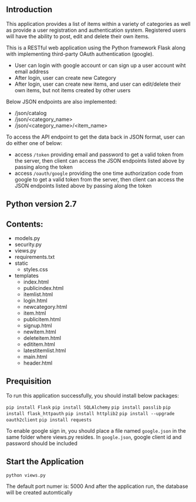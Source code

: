 ## Introduction

This application provides a list of items within a variety of categories as well as provide a user registration and authentication system. Registered users will have the ability to post, edit and delete their own items.

This is a RESTful web application using the Python framework Flask along with implementing third-party OAuth authentication (google).

- User can login with google account or can sign up a user account wiht email address
- After login, user can create new Category
- After login, user can create new items, and user can edit/delete their own items, but not items created by other users 

Below JSON endpoints are also implemented:
- /json/catalog
- /json/<category_name>
- /json/<category_name>/<item_name> 

To access the API endpoint to get the data back in JSON format, user can do either one of below:
- access `/token` providing email and password to get a valid token from the server, then client can access the JSON endpoints listed above by passing along the token
- access `/oauth/google` providing the one time authorization code from google to get a valid token from the server, then client can access the JSON endpoints listed above by passing along the token


## Python version 2.7

## Contents:
- models.py
- security.py
- views.py
- requirements.txt
- static
	* styles.css
- templates
	* index.html
	* publicindex.html
	* itemlist.html
	* login.html
	* newcategory.html
	* item.html
	* publicitem.html
	* signup.html
	* newitem.html
	* deleteitem.html
	* edititem.html
	* latestitemlist.html
	* main.html
	* header.html
	

## Prequisition
To run this application successfully, you should install below packages:

`pip install Flask`
`pip install SQLAlchemy`
`pip install passlib`
`pip install flask_httpauth`
`pip install httplib2`
`pip install --upgrade oauth2client`
`pip install requests`

To enable google sign in, you should place a file named `google.json` in the same folder where views.py resides.
In `google.json`, google client id and password should be included


## Start the Application
`python views.py`

The default port numer is: 5000
And after the application run, the database will be created automtically
